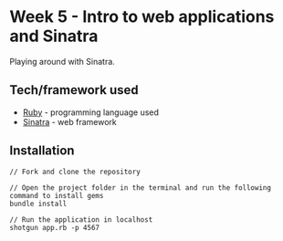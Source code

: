 # Week 5 - Intro to web applications and Sinatra
Playing around with Sinatra.

## Tech/framework used
* [Ruby](https://www.ruby-lang.org/en/documentation/) - programming language used
* [Sinatra](http://sinatrarb.com/) - web framework

## Installation
```
// Fork and clone the repository

// Open the project folder in the terminal and run the following command to install gems
bundle install

// Run the application in localhost
shotgun app.rb -p 4567
```